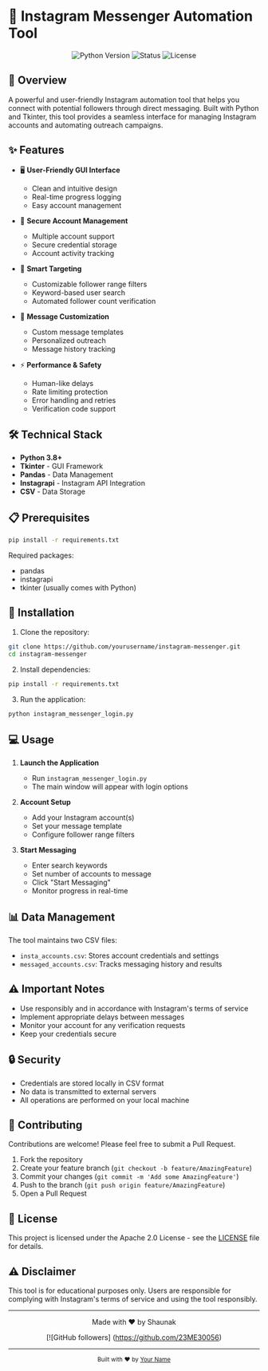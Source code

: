 # 🤖 Instagram Messenger Automation Tool

<div align="center">
  <img src="https://img.shields.io/badge/Python-3.8%2B-blue" alt="Python Version">
  <img src="https://img.shields.io/badge/Status-Active-success" alt="Status">
  <img src="https://img.shields.io/badge/License-MIT-yellow" alt="License">
</div>

## 📝 Overview

A powerful and user-friendly Instagram automation tool that helps you connect with potential followers through direct messaging. Built with Python and Tkinter, this tool provides a seamless interface for managing Instagram accounts and automating outreach campaigns.

## ✨ Features

- 🖥️ **User-Friendly GUI Interface**
  - Clean and intuitive design
  - Real-time progress logging
  - Easy account management

- 🔐 **Secure Account Management**
  - Multiple account support
  - Secure credential storage
  - Account activity tracking

- 🎯 **Smart Targeting**
  - Customizable follower range filters
  - Keyword-based user search
  - Automated follower count verification

- 💬 **Message Customization**
  - Custom message templates
  - Personalized outreach
  - Message history tracking

- ⚡ **Performance & Safety**
  - Human-like delays
  - Rate limiting protection
  - Error handling and retries
  - Verification code support

## 🛠️ Technical Stack

- **Python 3.8+**
- **Tkinter** - GUI Framework
- **Pandas** - Data Management
- **Instagrapi** - Instagram API Integration
- **CSV** - Data Storage

## 📋 Prerequisites

```bash
pip install -r requirements.txt
```

Required packages:
- pandas
- instagrapi
- tkinter (usually comes with Python)

## 🚀 Installation

1. Clone the repository:
```bash
git clone https://github.com/yourusername/instagram-messenger.git
cd instagram-messenger
```

2. Install dependencies:
```bash
pip install -r requirements.txt
```

3. Run the application:
```bash
python instagram_messenger_login.py
```

## 💻 Usage

1. **Launch the Application**
   - Run `instagram_messenger_login.py`
   - The main window will appear with login options

2. **Account Setup**
   - Add your Instagram account(s)
   - Set your message template
   - Configure follower range filters

3. **Start Messaging**
   - Enter search keywords
   - Set number of accounts to message
   - Click "Start Messaging"
   - Monitor progress in real-time

## 📊 Data Management

The tool maintains two CSV files:
- `insta_accounts.csv`: Stores account credentials and settings
- `messaged_accounts.csv`: Tracks messaging history and results

## ⚠️ Important Notes

- Use responsibly and in accordance with Instagram's terms of service
- Implement appropriate delays between messages
- Monitor your account for any verification requests
- Keep your credentials secure

## 🔒 Security

- Credentials are stored locally in CSV format
- No data is transmitted to external servers
- All operations are performed on your local machine

## 🤝 Contributing

Contributions are welcome! Please feel free to submit a Pull Request.

1. Fork the repository
2. Create your feature branch (`git checkout -b feature/AmazingFeature`)
3. Commit your changes (`git commit -m 'Add some AmazingFeature'`)
4. Push to the branch (`git push origin feature/AmazingFeature`)
5. Open a Pull Request

## 📝 License

This project is licensed under the Apache 2.0 License - see the [LICENSE](LICENSE) file for details.

## ⚠️ Disclaimer

This tool is for educational purposes only. Users are responsible for complying with Instagram's terms of service and using the tool responsibly.

---

<div align="center">
  Made with ❤️ by Shaunak
  
  [![GitHub followers] (https://github.com/23ME30056)

</div>

---

<div align="center">
  <sub>Built with ❤️ by <a href="https://github.com/yourusername">Your Name</a></sub>
</div> 
